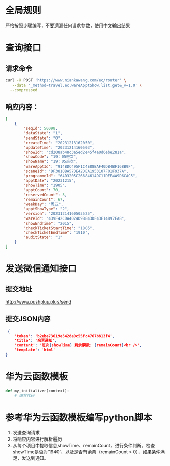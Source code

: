 # 全局规则
严格按照步骤编写，不要遗漏任何请求参数，使用中文输出结果
# 查询接口
## 请求命令
``` bash
curl -X POST 'https://www.niankawang.com/ec/router' \
   --data '_method=travel.ec.wareApptShow.list.get&_v=1.0' \
  --compressed
```
## 响应内容：
```json
[
    {
        "seqId": 50098,
        "dataState": "1",
        "sendState": "0",
        "createTime": "20231213162050",
        "updateTime": "20231214160503",
        "showId": "cd208ab48c3a5ed2e45f4a0d6ebe281a",
        "showCode": "19：05班次",
        "showName": "19：05班次",
        "wareApptId": "914BDC495F1C4E88BAF40DB4BF168B9F",
        "sceneId": "DF3810BA57DE42DEA1953107F01F937A",
        "programmeId": "64D3205C266846149C11DEE4A9D6CAC5",
        "apptDate": "20231215",
        "showTime": "1905",
        "apptCount": 70,
        "reservedCount": 3,
        "remainCount": 67,
        "weekDay": "周五",
        "apptShowType": "2",
        "version": "20231214160503525",
        "wareId": "439F42CDA4024D9B843DF43E14897EA8",
        "showEndTime": "2015",
        "checkTicketStartTime": "1805",
        "checkTicketEndTime": "1910",
        "auditState": "1"
    }
]
```
# 发送微信通知接口
## 提交地址
http://www.pushplus.plus/send
## 提交JSON内容
```json
 {
	'token': 'b2ebe73619e5428a9c55fc4767b813f4',
	'title': '余票通知',
	'content': '班次{showTime} 剩余票数: {remainCount}<br />',
	'template': 'html'
}
```
# 华为云函数模板
``` python
def my_initializer(context):
    # 编写代码
```
# 参考华为云函数模板编写python脚本
1. 发送查询请求
2. 将响应内容进行解析遍历
3. 从每个项目中提取信息showTime、remainCount，进行条件判断，检查showTime是否为'1940'，以及是否有余票（remainCount > 0），如果条件满足，发送到通知。
